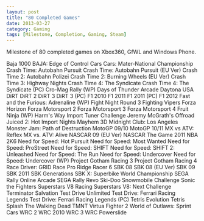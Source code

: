 ```yaml
---
layout: post
title: "80 Completed Games"
date: 2013-03-27
category: Gaming
tags: [Milestone, Completion, Gaming, Steam]
---
```


Milestone of 80 completed games on Xbox360, GfWL and Windows Phone.

Baja 1000
BAJA: Edge of Control
Cars
Cars: Mater-National Championship
Crash Time: Autobahn Pursuit
Crash Time: Autobahn Pursuit (EU Ver)
Crash Time 2: Autobahn Polizei
Crash Time 2: Burning Wheels (EU Ver)
Crash Time 3: Highway Nights
Crash Time 4: The Syndicate
Crash Time 4: The Syndicate (PC)
Cro-Mag Rally (WP)
Days of Thunder Arcade
Daytona USA
DiRT
DiRT 2
DiRT 3
DiRT 3 (PC)
F1 2010
F1 2011
F1 2011 (PC)
F1 2012
Fast and the Furious: Adrenaline (WP)
Fight Night Round 3
Fighting Vipers
Forza Horizon
Forza Motorsport 2
Forza Motorsport 3
Forza Motorsport 4
Fruit Ninja (WP)
Harm's Way
Import Tuner Challenge
Jeremy McGrath's Offroad
Juiced 2: Hot Import Nights
Mayhem 3D
Midnight Club: Los Angeles
Monster Jam: Path of Destruction
MotoGP 09/10
MotoGP 10/11
MX vs ATV: Reflex
MX vs. ATV: Alive
NASCAR 09 (EU Ver)
NASCAR The Game 2011
NBA 2K6
Need for Speed: Hot Pursuit
Need for Speed: Most Wanted
Need for Speed: ProStreet
Need for Speed: SHIFT
Need for Speed: SHIFT 2: Unleashed
Need for Speed: The Run
Need for Speed: Undercover
Need for Speed: Undercover (WP)
Project Gotham Racing 3
Project Gotham Racing 4
Race Driver: GRID
Race Pro
Ridge Racer 6
SBK 08
SBK 08 (EU Ver)
SBK 09
SBK 2011
SBK Generations
SBK X: Superbike World Championship
SEGA Rally Online Arcade
SEGA Rally Revo
Ski-Doo Snowmobile Challenge
Sonic the Fighters
Superstars V8 Racing
Superstars V8: Next Challenge
Terminator Salvation
Test Drive Unlimited
Test Drive: Ferrari Racing Legends
Test Drive: Ferrari Racing Legends (PC)
Tetris Evolution
Tetris Splash
The Walking Dead
TMNT
Virtua Fighter 2
World of Outlaws: Sprint Cars
WRC 2
WRC 2010
WRC 3
WRC Powerslide